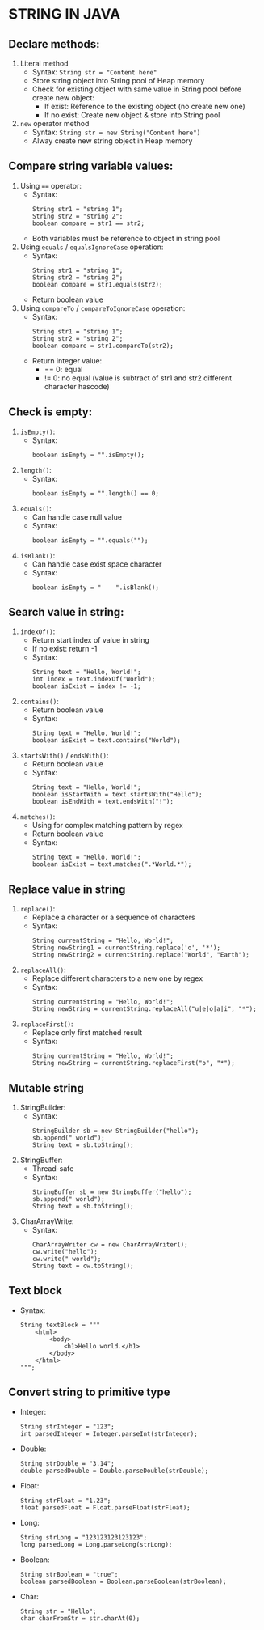 # STRING IN JAVA
## Declare methods:
1. Literal method
    - Syntax: `String str = "Content here"`
    - Store string object into String pool of Heap memory
    - Check for existing object with same value in String pool before create new object:
        - If exist: Reference to the existing object (no create new one)
        - If no exist: Create new object & store into String pool
2. `new` operator method
    - Syntax: `String str = new String("Content here")`
    - Alway create new string object in Heap memory

## Compare string variable values:
1. Using `==` operator:
    - Syntax:
        ```
        String str1 = "string 1";
        String str2 = "string 2";
        boolean compare = str1 == str2;
        ```
    - Both variables must be reference to object in string pool
2. Using `equals` / `equalsIgnoreCase` operation:
    - Syntax:
        ```
        String str1 = "string 1";
        String str2 = "string 2";
        boolean compare = str1.equals(str2);
        ```
    - Return boolean value
3. Using `compareTo` / `compareToIgnoreCase` operation:
    - Syntax:
        ```
        String str1 = "string 1";
        String str2 = "string 2";
        boolean compare = str1.compareTo(str2);
        ```
    - Return integer value:
        - == 0: equal
        - != 0: no equal (value is subtract of str1 and str2 different character hascode)

## Check is empty:
1. `isEmpty()`:
    - Syntax:
        ```
        boolean isEmpty = "".isEmpty();
        ```
2. `length()`:
    - Syntax:
        ```
        boolean isEmpty = "".length() == 0;
        ```
3. `equals()`:
    - Can handle case null value
    - Syntax:
        ```
        boolean isEmpty = "".equals("");
        ```
4. `isBlank()`:
    - Can handle case exist space character
    - Syntax:
        ```
        boolean isEmpty = "    ".isBlank();
        ```

## Search value in string:
1. `indexOf()`:
    - Return start index of value in string
    - If no exist: return -1
    - Syntax:
        ```
        String text = "Hello, World!";
        int index = text.indexOf("World");
        boolean isExist = index != -1;
        ```
2. `contains()`:
    - Return boolean value
    - Syntax:
        ```
        String text = "Hello, World!";
        boolean isExist = text.contains("World");
        ```
3. `startsWith()` / `endsWith()`:
    - Return boolean value
    - Syntax:
        ```
        String text = "Hello, World!";
        boolean isStartWith = text.startsWith("Hello");
        boolean isEndWith = text.endsWith("!");
        ```
4. `matches()`:
    - Using for complex matching pattern by regex
    - Return boolean value
    - Syntax:
        ```
        String text = "Hello, World!";
        boolean isExist = text.matches(".*World.*");
        ```

## Replace value in string
1. `replace()`:
    - Replace a character or a sequence of characters
    - Syntax:
        ```
        String currentString = "Hello, World!";
        String newString1 = currentString.replace('o', '*');
        String newString2 = currentString.replace("World", "Earth");
        ```
2. `replaceAll()`:
    - Replace different characters to a new one by regex
    - Syntax:
        ```
        String currentString = "Hello, World!";
        String newString = currentString.replaceAll("u|e|o|a|i", "*");
        ```
3. `replaceFirst()`:
    - Replace only first matched result
    - Syntax:
        ```
        String currentString = "Hello, World!";
        String newString = currentString.replaceFirst("o", "*");
        ```

## Mutable string
1. StringBuilder:
    - Syntax:
        ```
        StringBuilder sb = new StringBuilder("hello");
        sb.append(" world");
        String text = sb.toString();
        ```
2. StringBuffer:
    - Thread-safe
    - Syntax:
        ```
        StringBuffer sb = new StringBuffer("hello");
        sb.append(" world");
        String text = sb.toString();
        ```
3. CharArrayWrite:
    - Syntax:
        ```
        CharArrayWriter cw = new CharArrayWriter();
        cw.write("hello");
        cw.write(" world");
        String text = cw.toString();
        ```

## Text block
- Syntax:
    ```
    String textBlock = """
        <html>
            <body>
                <h1>Hello world.</h1>
            </body>
        </html>
    """;
    ```

## Convert string to primitive type
- Integer:
    ```
    String strInteger = "123";
    int parsedInteger = Integer.parseInt(strInteger);
    ```
- Double:
    ```
    String strDouble = "3.14";
    double parsedDouble = Double.parseDouble(strDouble);
    ```
- Float:
    ```
    String strFloat = "1.23";
    float parsedFloat = Float.parseFloat(strFloat);
    ```
- Long:
    ```
    String strLong = "123123123123123";
    long parsedLong = Long.parseLong(strLong);
    ```
- Boolean:
    ```
    String strBoolean = "true";
    boolean parsedBoolean = Boolean.parseBoolean(strBoolean);
    ```
- Char:
    ```
    String str = "Hello";
    char charFromStr = str.charAt(0);
    ```